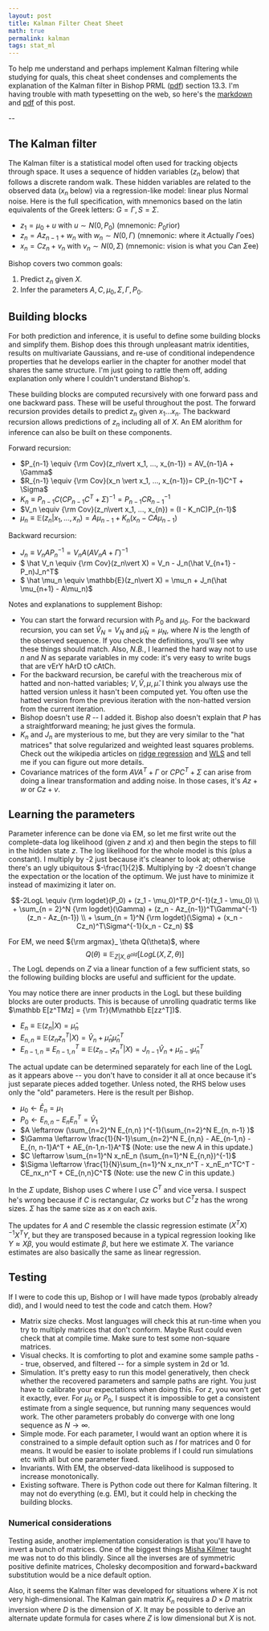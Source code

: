 ```yaml
---
layout: post
title: Kalman Filter Cheat Sheet
math: true
permalink: kalman
tags: stat_ml
---
```


To help me understand and perhaps implement Kalman filtering while studying for quals, this cheat sheet condenses and complements the explanation of the Kalman filter in Bishop PRML ([pdf](http://users.isr.ist.utl.pt/~wurmd/Livros/school/Bishop%20-%20Pattern%20Recognition%20And%20Machine%20Learning%20-%20Springer%20%202006.pdf)) section 13.3. I'm having trouble with math typesetting on the web, so here's the [markdown](https://ekernf01.github.io/files/kalman.md) and [pdf](https://ekernf01.github.io/files/kalman.pdf) of this post.

-- 

## The Kalman filter

The Kalman filter is a statistical model often used for tracking objects through space. It uses a sequence of hidden variables ($z_n$ below) that follows a discrete random walk. These hidden variables are related to the observed data ($x_n$ below) via a regression-like model: linear plus Normal noise. Here is the full specification, with mnemonics based on the latin equivalents of the Greek letters: $G = \Gamma, S = \Sigma$.

- $z_1 = \mu_0 + u$ with $u \sim N(0, P_0)$ (mnemonic: $P_0$rior)
- $z_n = Az_{n-1} + w_n$ with $w_n \sim N(0, \Gamma)$ (mnemonic: $w$here it $A$ctually $\Gamma$oes)
- $x_n = Cz_n + v_n$ with $v_n \sim N(0, \Sigma)$ (mnemonic: $v$ision is what you $C$an $\Sigma$ee)

Bishop covers two common goals:

1. Predict $z_n$ given $X$.
2. Infer the parameters $A, C, \mu_0, \Sigma, \Gamma, P_0$.

## Building blocks

For both prediction and inference, it is useful to define some building blocks and simplify them. Bishop does this through unpleasant matrix identities, results on multivariate Gaussians, and re-use of conditional independence properties that he develops earlier in the chapter for another model that shares the same structure. I'm just going to rattle them off, adding explanation only where I couldn't understand Bishop's. 

These building blocks are computed recursively with one forward pass and one backward pass. These will be useful throughout the post. The forward recursion provides details to predict $z_n$ given $x_1 ... x_n$. The backward recursion allows predictions of $z_n$ including all of $X$. An EM alorithm for inference can also be built on these components.

Forward recursion:

- $P_{n-1}  \equiv {\rm Cov}(z_n\vert  x_1, ..., x_{n-1}) = AV_{n-1}A + \Gamma$ 
- $R_{n-1}  \equiv {\rm Cov}(x_n \vert  x_1, ..., x_{n-1})= CP_{n-1}C^T + \Sigma$ 
- $K_n      \equiv P_{n-1}C(CP_{n-1}C^T + \Sigma)^{-1} = P_{n-1}CR_{n-1}^{-1}$ 
- $V_n      \equiv {\rm Cov}(z_n\vert  x_1, ..., x_{n}) = (I - K_nC)P_{n-1}$ 
- $\mu_n    \equiv \mathbb{E}(z_n \vert   x_1, ..., x_n) = A \mu_{n-1} + K_n(x_n - CA\mu_{n-1})$ 

Backward recursion:

- $J_n         \equiv V_nAP_n^{-1} = V_nA (A V_{n}A+ \Gamma)^{-1}$ 
- $ \hat V_n   \equiv {\rm Cov}(z_n\vert  X) = V_n - J_n(\hat V_{n+1} - P_n)J_n^T$ 
- $ \hat \mu_n \equiv \mathbb{E}(z_n\vert  X) = \mu_n + J_n(\hat \mu_{n+1} - A\mu_n)$ 


Notes and explanations to supplement Bishop:

- You can start the forward recursion with $P_0$ and $\mu_0$. For the backward recursion, you can set $\hat V_N = V_N$ and $\hat \mu_N = \mu_N$, where $N$ is the length of the observed sequence. If you check the definitions, you'll see why these things should match. Also, *N.B.*, I learned the hard way not to use $n$ and $N$ as separate variables in my code: it's very easy to write bugs that are vErY hArD tO cAtCh.  
- For the backward recursion, be careful with the treacherous mix of hatted and non-hatted variables; $V, \hat V, \mu, \hat \mu$. I think you always use the hatted version unless it hasn't been computed yet. You often use the hatted version from the previous iteration with the non-hatted version from the current iteration.
- Bishop doesn't use $R$ -- I added it. Bishop also doesn't explain that $P$ has a straightforward meaning; he just gives the formula.
- $K_n$ and $J_n$ are mysterious to me, but they are very similar to the "hat matrices" that solve regularized and weighted least squares problems. Check out the wikipedia articles on [ridge regression](https://en.wikipedia.org/wiki/Tikhonov_regularization) and [WLS](https://en.wikipedia.org/wiki/Weighted_least_squares) and tell me if you can figure out more details. 
- Covariance matrices of the form $AVA^T + \Gamma$ or $CPC^T + \Sigma$ can arise from doing a linear transformation and adding noise. In those cases, it's $Az + w$ or $Cz + v$.

## Learning the parameters

Parameter inference can be done via EM, so let me first write out the complete-data log likelihood (given $z$ and $x$) and then begin the steps to fill in the hidden state $z$. The log likelihood for the whole model is this (plus a constant). I multiply by -2 just because it's cleaner to look at; otherwise there's an ugly ubiquitous $-\frac{1}{2}$. Multiplying by -2 doesn't change the expectation or the location of the optimum. We just have to minimize it instead of maximizing it later on. 

$$-2LogL \equiv {\rm logdet}(P_0) + (z_1 - \mu_0)^TP_0^{-1}(z_1 - \mu_0) 
\\ + \sum_{n = 2}^N {\rm logdet}(\Gamma) + (z_n - Az_{n-1})^T\Gamma^{-1}(z_n - Az_{n-1}) 
\\ + \sum_{n = 1}^N {\rm logdet}(\Sigma) + (x_n - Cz_n)^T\Sigma^{-1}(x_n - Cz_n) $$

For EM, we need ${\rm argmax}_ \theta Q(\theta)$, where 
$$Q(\theta)\equiv \mathbb E_{Z\vert  X, \theta^{old}}[LogL(X, Z, \theta)]$$. The LogL depends on $Z$ via a linear function of a few sufficient stats, so the following building blocks are useful and sufficient for the update. 

You may notice there are inner products in the LogL but these building blocks are outer products. This is because of unrolling quadratic terms like $\mathbb E[z^TMz] = {\rm Tr}(M\mathbb E[zz^T])$.

- $E_n \equiv \mathbb E(z_n\vert  X) = \hat \mu_n$ 
- $E_{n,n} \equiv \mathbb E(z_nz_n^T\vert  X) = \hat V_n + \hat \mu_n\hat \mu_n^T$ 
- $E_{n-1,n} \equiv E_{n-1,n}^T \equiv \mathbb E(z_{n-1}z_n^T\vert  X) = J_{n-1}\hat V_n + \hat \mu_{n-1}\hat \mu_n^T$ 

The actual update can be determined separately for each line of the LogL as it appears above -- you don't have to consider it all at once because it's just separate pieces added together. Unless noted, the RHS below uses only the "old" parameters. Here is the result per Bishop.

- $\mu_0 \leftarrow \hat E_n = \mu_1$ 
- $P_0 \leftarrow E_{n,n} - E_nE_n^T = \hat V_1$ 
- $A \leftarrow (\sum_{n=2}^N E_{n,n} )^{-1}(\sum_{n=2}^N E_{n, n-1} )$ 
- $\Gamma \leftarrow \frac{1}{N-1}\sum_{n=2}^N E_{n,n} - AE_{n-1,n} - E_{n, n-1}A^T + AE_{n-1,n-1}A^T$ (Note: use the new $A$ in this update.) 
- $C \leftarrow \sum_{n=1}^N x_nE_n (\sum_{n=1}^N E_{n,n})^{-1}$ 
- $\Sigma \leftarrow \frac{1}{N}\sum_{n=1}^N x_nx_n^T - x_nE_n^TC^T - CE_nx_n^T + CE_{n,n}C^T$ (Note: use the new $C$ in this update.) 

In the $\Sigma$ update, Bishop uses $C$ where I use $C^T$ and vice versa. I suspect he's wrong because if $C$ is rectangular, $Cz$ works but $C^Tz$ has the wrong sizes. $\Sigma$ has the same size as $x$ on each axis.

The updates for $A$ and $C$ resemble the classic regression estimate $(X^TX)^{-1}X^TY$, but they are transposed because in a typical regression looking like $Y \approx X\beta$, you would estimate $\beta$, but here we estimate $X$. The variance estimates are also basically the same as linear regression. 


## Testing 

If I were to code this up, Bishop or I will have made typos (probably already did), and I would need to test the code and catch them. How?

- Matrix size checks. Most languages will check this at run-time when you try to multiply matrices that don't conform. Maybe Rust could even check that at compile time. Make sure to test some non-square matrices.
- Visual checks. It is comforting to plot and examine some sample paths -- true, observed, and filtered -- for a simple system in 2d or 1d.
- Simulation. It's pretty easy to run this model generatively, then check whether the recovered parameters and sample paths are right. You just have to calibrate your expectations when doing this. For $z$, you won't get it exactly, ever. For $\mu_0$ or $P_0$, I suspect it is impossible to get a consistent estimate from a single sequence, but running many sequences would work. The other parameters probably do converge with one long sequence as $N\rightarrow \infty$. 
- Simple mode. For each parameter, I would want an option where it is constrained to a simple default option such as $I$ for matrices and $0$ for means. It would be easier to isolate problems if I could run simulations etc with all but one parameter fixed. 
- Invariants. With EM, the observed-data likelihood is supposed to increase monotonically. 
- Existing software. There is Python code out there for Kalman filtering. It may not do everything (e.g. EM), but it could help in checking the building blocks.

### Numerical considerations

Testing aside, another implementation consideration is that you'll have to invert a bunch of matrices. One of the biggest things [Misha Kilmer](https://mkilme01.pages.tufts.edu/) taught me was not to do this blindly. Since all the inverses are of symmetric positive definite matrices, Cholesky decomposition and forward+backward substitution would be a nice default option.

Also, it seems the Kalman filter was developed for situations where $X$ is not very high-dimensional. The Kalman gain matrix $K_n$ requires a $D\times D$ matrix inversion where $D$ is the dimension of $X$. It may be possible to derive an alternate update formula for cases where $Z$ is low dimensional but $X$ is not. 
